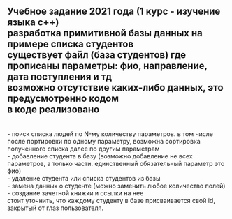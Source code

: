 Учебное задание 2021 года (1 курс - изучение языка с++)
<br> 
разработка примитивной базы данных на примере списка студентов
<br> 
существует файл (база студентов) где прописаны параметры: фио, направление, дата поступления и тд
<br> 
возможно отсутствие каких-либо данных, это предусмотренно кодом
<br> 
в коде реализовано 
- 
<br> 
- поиск списка людей по N-му количеству параметров. в том числе после портировки по одному параметру, возможна сортировка полученного списка далее по другим параметрам
<br> 
- добавление студента в базу (возможно добавление не всех параметров, а только части. единственный обязательный параметр это фио)
<br> 
- удаление студента или списка студентов из базы
<br> 
- замена данных о студенте (можно заменить любое количество полей)
<br> 
- создание зачетной книжки и ссылки на нее
<br> 
стоит уточнить, что каждому студенту в базе присваивается свой id, закрытый от глаз пользователя.
